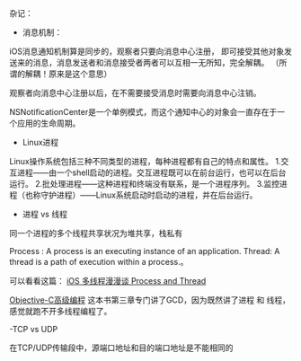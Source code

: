 杂记：

- 消息机制：

iOS消息通知机制算是同步的，观察者只要向消息中心注册， 即可接受其他对象发送来的消息，消息发送者和消息接受者两者可以互相一无所知，完全解耦。 （所谓的解耦！原来是这个意思）

观察者向消息中心注册以后，在不需要接受消息时需要向消息中心注销。

NSNotificationCenter是一个单例模式，而这个通知中心的对象会一直存在于一个应用的生命周期。


- Linux进程

Linux操作系统包括三种不同类型的进程，每种进程都有自己的特点和属性。 1.交互进程——由一个shell启动的进程。交互进程既可以在前台运行，也可以在后台运行。 2.批处理进程——这种进程和终端没有联系，是一个进程序列。 3.监控进程（也称守护进程）——Linux系统启动时启动的进程，并在后台运行。


- 进程 vs 线程

同一个进程的多个线程共享状况为堆共享，栈私有

Process : A process is an executing  instance of an application. 
Thread: A thread is a path of execution within a process.。

可以看看这篇： [iOS 多线程漫漫谈 Process and Thread](http://blog.51cto.com/9736972/1620723)

[Objective-C高级编程](https://book.douban.com/subject/24720270/) 这本书第三章专门讲了GCD，因为既然讲了进程 和 线程，感觉就跑不开多线程编程了。


 -TCP vs UDP
 
 在TCP/UDP传输段中，源端口地址和目的端口地址是不能相同的


